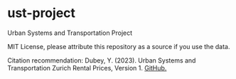 # ust-project
Urban Systems and Transportation Project

MIT License, please attribute this repository as a source if you use the data. 

Citation recommendation: Dubey, Y. (2023). Urban Systems and Transportation Zurich Rental Prices, Version 1. [GitHub.](https://github.com/yashdubey132/ust-project/blob/main/homegate-full-cleaned.xlsx)


